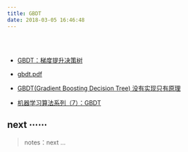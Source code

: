 ```yaml
---
title: GBDT
date: 2018-03-05 16:46:48
---
```


<script type="text/x-mathjax-config">
  MathJax.Hub.Config({
    extensions: ["tex2jax.js"],
    jax: ["input/TeX"],
    tex2jax: {
      inlineMath: [ ['$','$'], ['\\(','\\)'] ],
      displayMath: [ ['$$','$$']],
      processEscapes: true
    }
  });
</script>
<script type="text/javascript" src="https://cdn.mathjax.org/mathjax/latest/MathJax.js?config=TeX-AMS_HTML,http://myserver.com/MathJax/config/local/local.js">
</script>

##


<br>

- [GBDT：梯度提升决策树][1]

- [gbdt.pdf][2]

- [GBDT(Gradient Boosting Decision Tree) 没有实现只有原理][3]

- [机器学习算法系列（7）：GBDT][4]


## next ⋯⋯


> notes：next ...

[1]: https://www.jianshu.com/p/005a4e6ac775
[2]: http://wepon.me/files/gbdt.pdf
[3]: http://blog.csdn.net/dark_scope/article/details/24863289
[4]: https://plushunter.github.io/2017/01/22/%E6%9C%BA%E5%99%A8%E5%AD%A6%E4%B9%A0%E7%AE%97%E6%B3%95%E7%B3%BB%E5%88%97%EF%BC%887%EF%BC%89%EF%BC%9AGBDT/
[5]: /